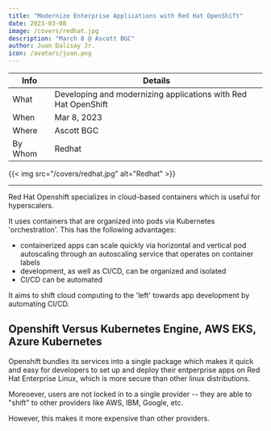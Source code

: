 ```yaml
---
title: "Modernize Enterprise Applications with Red Hat OpenShift"
date: 2023-03-08
image: /covers/redhat.jpg
description: "March 8 @ Ascott BGC"
author: Juan Dalisay Jr.
icon: /avatars/juan.png
---
```




Info | Details 
--- | ---
What | Developing and modernizing applications with Red Hat OpenShift
When | Mar 8, 2023
Where | Ascott BGC
By Whom | Redhat

{{< img src="/covers/redhat.jpg" alt="Redhat" >}}

---



<!-- Alibabacloud, huawei cloud, azure, AWS, Google, Red Hat -->

Red Hat Openshift specializes in cloud-based containers which is useful for hyperscalers. 

It uses containers that are organized into pods via Kubernetes 'orchestration'. This has the following advantages:
- containerized apps can scale quickly via horizontal and vertical pod autoscaling through an autoscaling service that operates on container labels
- development, as well as CI/CD, can be organized and isolated 
- CI/CD can be automated

It aims to shift cloud computing to the 'left' towards app development by automating CI/CD.


## Openshift Versus Kubernetes Engine, AWS EKS, Azure Kubernetes

Openshift bundles its services into a single package which makes it quick and easy for developers to set up and deploy their entperprise apps on Red Hat Enterprise Linux, which is more secure than other linux distributions. 

Moreoever, users are not locked in to a single provider -- they are able to "shift" to other providers like AWS, IBM, Google, etc. 

However, this makes it more expensive than other providers.   


<!-- Advanced Cluster Security (ACS) -->


<!-- Env Sus Goals

Martin Lee

Value Chain Creation remove those that do not add value -->


<!-- kuberneres dirfeb autoscaler  -->


<!-- kepler kubernetes efficient power lelvel  -->

<!-- Red Hat suggests using its Core OS which has the needed Security certifications. -->


<!-- App:
Ci CD
real time observability 

CONTAINERS NO VENDOR LOCKIN -->

<!-- Loius Concepcion Devops Lead Union Bank

infrastructure as code -->

<!-- DevSecOps 

GitOps (CD CD)



## Cloud Native Development

GitOps 

jenkins = kubernetes 

kubectl = deploys containers 

ArgoCD Red Hat GitOps CD for Kubernrtes

--

replication controllers and replica sets scale the pods and containers 

redhat creates a loadbalancing service that coordinates pods through labels

data is ephemoral unless made persistent needs storage class and storage drivers  -->


<!-- https://get-a-username-dev-guides.apps.cluster-6slq4.sandbox1592.opentlc.com/request-account -->

<!-- The MachineSet defines a desired state for a set of Machine objects. When using IPI installations, then, there is an Operator whose job it is to make sure that there is actually an underlying instance for each Machine and, finally, that every Machine becomes a Node. -->
